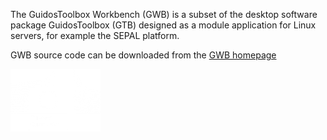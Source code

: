 The GuidosToolbox Workbench (GWB) is a subset of the desktop software package GuidosToolbox (GTB) designed as a module application for Linux servers, for example the SEPAL platform.  
  
GWB source code can be downloaded from the [GWB homepage](https://forest.jrc.ec.europa.eu/en/activities/lpa/gwb/)

<a href = "https://ec.europa.eu/info/index_en">
    <img
        src="https://raw.githubusercontent.com/12rambau/gwb/master/utils/ce_en_white.png" 
        alt="Commission europeene" 
        height="100" 
        class="ma-3"
    />
</a>
